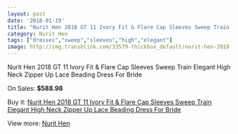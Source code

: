 ```yaml
---
layout: post
date: '2018-01-19'
title: "Nurit Hen 2018 GT 11 Ivory Fit & Flare Cap Sleeves Sweep Train Elegant High Neck Zipper Up Lace Beading Dress For Bride"
category: Nurit Hen
tags: ["dresses","sweep","sleeves","high","elegant"]
image: http://img.transblink.com/33579-thickbox_default/nurit-hen-2018-gt-11-ivory-fit-flare-cap-sleeves-sweep-train-elegant-high-neck-zipper-up-lace-beading-dress-for-bride.jpg
---
```

Nurit Hen 2018 GT 11 Ivory Fit & Flare Cap Sleeves Sweep Train Elegant High Neck Zipper Up Lace Beading Dress For Bride

On Sales: **$588.98**
<a href="https://www.transblink.com/en/nurit-hen/11230-nurit-hen-2018-gt-11-ivory-fit-flare-cap-sleeves-sweep-train-elegant-high-neck-zipper-up-lace-beading-dress-for-bride.html"><amp-img layout="responsive" width="600" height="600" src="//img.transblink.com/33579-thickbox_default/nurit-hen-2018-gt-11-ivory-fit-flare-cap-sleeves-sweep-train-elegant-high-neck-zipper-up-lace-beading-dress-for-bride.jpg" alt="Nurit Hen 2018 GT 11 Ivory Fit & Flare Cap Sleeves Sweep Train Elegant High Neck Zipper Up Lace Beading Dress For Bride 0" /></a>
<a href="https://www.transblink.com/en/nurit-hen/11230-nurit-hen-2018-gt-11-ivory-fit-flare-cap-sleeves-sweep-train-elegant-high-neck-zipper-up-lace-beading-dress-for-bride.html"><amp-img layout="responsive" width="600" height="600" src="//img.transblink.com/33584-thickbox_default/nurit-hen-2018-gt-11-ivory-fit-flare-cap-sleeves-sweep-train-elegant-high-neck-zipper-up-lace-beading-dress-for-bride.jpg" alt="Nurit Hen 2018 GT 11 Ivory Fit & Flare Cap Sleeves Sweep Train Elegant High Neck Zipper Up Lace Beading Dress For Bride 1" /></a>
<a href="https://www.transblink.com/en/nurit-hen/11230-nurit-hen-2018-gt-11-ivory-fit-flare-cap-sleeves-sweep-train-elegant-high-neck-zipper-up-lace-beading-dress-for-bride.html"><amp-img layout="responsive" width="600" height="600" src="//img.transblink.com/33583-thickbox_default/nurit-hen-2018-gt-11-ivory-fit-flare-cap-sleeves-sweep-train-elegant-high-neck-zipper-up-lace-beading-dress-for-bride.jpg" alt="Nurit Hen 2018 GT 11 Ivory Fit & Flare Cap Sleeves Sweep Train Elegant High Neck Zipper Up Lace Beading Dress For Bride 2" /></a>
<a href="https://www.transblink.com/en/nurit-hen/11230-nurit-hen-2018-gt-11-ivory-fit-flare-cap-sleeves-sweep-train-elegant-high-neck-zipper-up-lace-beading-dress-for-bride.html"><amp-img layout="responsive" width="600" height="600" src="//img.transblink.com/33582-thickbox_default/nurit-hen-2018-gt-11-ivory-fit-flare-cap-sleeves-sweep-train-elegant-high-neck-zipper-up-lace-beading-dress-for-bride.jpg" alt="Nurit Hen 2018 GT 11 Ivory Fit & Flare Cap Sleeves Sweep Train Elegant High Neck Zipper Up Lace Beading Dress For Bride 3" /></a>
<a href="https://www.transblink.com/en/nurit-hen/11230-nurit-hen-2018-gt-11-ivory-fit-flare-cap-sleeves-sweep-train-elegant-high-neck-zipper-up-lace-beading-dress-for-bride.html"><amp-img layout="responsive" width="600" height="600" src="//img.transblink.com/33581-thickbox_default/nurit-hen-2018-gt-11-ivory-fit-flare-cap-sleeves-sweep-train-elegant-high-neck-zipper-up-lace-beading-dress-for-bride.jpg" alt="Nurit Hen 2018 GT 11 Ivory Fit & Flare Cap Sleeves Sweep Train Elegant High Neck Zipper Up Lace Beading Dress For Bride 4" /></a>
<a href="https://www.transblink.com/en/nurit-hen/11230-nurit-hen-2018-gt-11-ivory-fit-flare-cap-sleeves-sweep-train-elegant-high-neck-zipper-up-lace-beading-dress-for-bride.html"><amp-img layout="responsive" width="600" height="600" src="//img.transblink.com/33580-thickbox_default/nurit-hen-2018-gt-11-ivory-fit-flare-cap-sleeves-sweep-train-elegant-high-neck-zipper-up-lace-beading-dress-for-bride.jpg" alt="Nurit Hen 2018 GT 11 Ivory Fit & Flare Cap Sleeves Sweep Train Elegant High Neck Zipper Up Lace Beading Dress For Bride 5" /></a>

Buy it: [Nurit Hen 2018 GT 11 Ivory Fit & Flare Cap Sleeves Sweep Train Elegant High Neck Zipper Up Lace Beading Dress For Bride](https://www.transblink.com/en/nurit-hen/11230-nurit-hen-2018-gt-11-ivory-fit-flare-cap-sleeves-sweep-train-elegant-high-neck-zipper-up-lace-beading-dress-for-bride.html "Nurit Hen 2018 GT 11 Ivory Fit & Flare Cap Sleeves Sweep Train Elegant High Neck Zipper Up Lace Beading Dress For Bride")

View more: [Nurit Hen](https://www.transblink.com/en/113-nurit-hen "Nurit Hen")